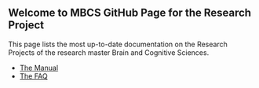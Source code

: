 ## Welcome to MBCS GitHub Page for the Research Project
This page lists the most up-to-date documentation on the Research Projects of the research master Brain and Cognitive Sciences.

* [The Manual](/manual)
* [The FAQ](/faq)
